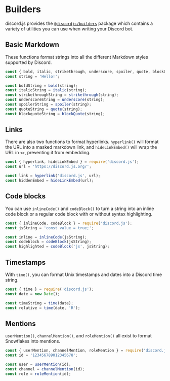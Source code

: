 # Builders

discord.js provides the [`@discordjs/builders`](https://github.com/discordjs/builders) package which contains a variety of utilities you can use when writing your Discord bot.

## Basic Markdown

These functions format strings into all the different Markdown styles supported by Discord.

```js
const { bold, italic, strikethrough, underscore, spoiler, quote, blockQuote } = require('discord.js');
const string = 'Hello!';

const boldString = bold(string);
const italicString = italic(string);
const strikethroughString = strikethrough(string);
const underscoreString = underscore(string);
const spoilerString = spoiler(string);
const quoteString = quote(string);
const blockquoteString = blockQuote(string);
```

## Links

There are also two functions to format hyperlinks. `hyperlink()` will format the URL into a masked markdown link, and `hideLinkEmbed()` will wrap the URL in `<>`, preventing it from embedding.

```js
const { hyperlink, hideLinkEmbed } = require('discord.js');
const url = 'https://discord.js.org/';

const link = hyperlink('discord.js', url);
const hiddenEmbed = hideLinkEmbed(url);
```

## Code blocks

You can use `inlineCode()` and `codeBlock()` to turn a string into an inline code block or a regular code block with or without syntax highlighting.

```js
const { inlineCode, codeBlock } = require('discord.js');
const jsString = 'const value = true;';

const inline = inlineCode(jsString);
const codeblock = codeBlock(jsString);
const highlighted = codeBlock('js', jsString);
```

## Timestamps

With `time()`, you can format Unix timestamps and dates into a Discord time string.

```js
const { time } = require('discord.js');
const date = new Date();

const timeString = time(date);
const relative = time(date, 'R');
```

## Mentions

`userMention()`, `channelMention()`, and `roleMention()` all exist to format Snowflakes into mentions.

```js
const { userMention, channelMention, roleMention } = require('discord.js');
const id = '123456789012345678';

const user = userMention(id);
const channel = channelMention(id);
const role = roleMention(id);
```
